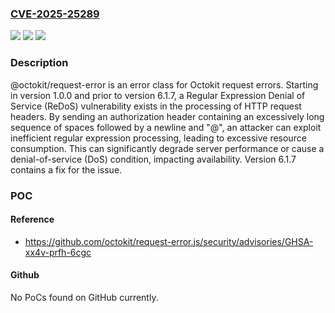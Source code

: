 ### [CVE-2025-25289](https://cve.mitre.org/cgi-bin/cvename.cgi?name=CVE-2025-25289)
![](https://img.shields.io/static/v1?label=Product&message=request-error.js&color=blue)
![](https://img.shields.io/static/v1?label=Version&message=%3D%20%3E%3D%201.0.0%2C%20%3C%206.1.7%20&color=brighgreen)
![](https://img.shields.io/static/v1?label=Vulnerability&message=CWE-1333%3A%20Inefficient%20Regular%20Expression%20Complexity&color=brighgreen)

### Description

@octokit/request-error is an error class for Octokit request errors. Starting in version 1.0.0 and prior to version 6.1.7, a Regular Expression Denial of Service (ReDoS) vulnerability exists in the processing of HTTP request headers. By sending an authorization header containing an excessively long sequence of spaces followed by a newline and "@", an attacker can exploit inefficient regular expression processing, leading to excessive resource consumption. This can significantly degrade server performance or cause a denial-of-service (DoS) condition, impacting availability. Version 6.1.7 contains a fix for the issue.

### POC

#### Reference
- https://github.com/octokit/request-error.js/security/advisories/GHSA-xx4v-prfh-6cgc

#### Github
No PoCs found on GitHub currently.

